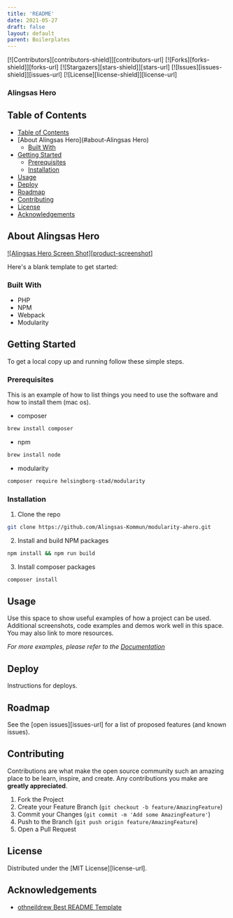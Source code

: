 ```yaml
---
title: 'README'
date: 2021-05-27
draft: false
layout: default
parent: Boilerplates
---
```


<!-- SHIELDS -->

[![Contributors][contributors-shield]][contributors-url]
[![Forks][forks-shield]][forks-url]
[![Stargazers][stars-shield]][stars-url]
[![Issues][issues-shield]][issues-url]
[![License][license-shield]][license-url]

<h3>Alingsas Hero</h3>

## Table of Contents

- [Table of Contents](#table-of-contents)
- [About Alingsas Hero](#about-Alingsas Hero)
  - [Built With](#built-with)
- [Getting Started](#getting-started)
  - [Prerequisites](#prerequisites)
  - [Installation](#installation)
- [Usage](#usage)
- [Deploy](#deploy)
- [Roadmap](#roadmap)
- [Contributing](#contributing)
- [License](#license)
- [Acknowledgements](#acknowledgements)

## About Alingsas Hero

[![Alingsas Hero Screen Shot][product-screenshot]](https://example.com)

Here's a blank template to get started:

### Built With

- PHP
- NPM
- Webpack
- Modularity

## Getting Started

To get a local copy up and running follow these simple steps.

### Prerequisites

This is an example of how to list things you need to use the software and how to install them (mac os).

- composer

```sh
brew install composer
```

- npm

```sh
brew install node
```

- modularity

```sh
composer require helsingborg-stad/modularity
```

### Installation

1. Clone the repo

```sh
git clone https://github.com/Alingsas-Kommun/modularity-ahero.git
```

2. Install and build NPM packages

```sh
npm install && npm run build
```

3. Install composer packages

```sh
composer install
```

## Usage

Use this space to show useful examples of how a project can be used. Additional screenshots, code examples and demos work well in this space. You may also link to more resources.

_For more examples, please refer to the [Documentation](https://example.com)_

## Deploy

Instructions for deploys.

## Roadmap

See the [open issues][issues-url] for a list of proposed features (and known issues).

## Contributing

Contributions are what make the open source community such an amazing place to be learn, inspire, and create. Any contributions you make are **greatly appreciated**.

1. Fork the Project
2. Create your Feature Branch (`git checkout -b feature/AmazingFeature`)
3. Commit your Changes (`git commit -m 'Add some AmazingFeature'`)
4. Push to the Branch (`git push origin feature/AmazingFeature`)
5. Open a Pull Request

## License

Distributed under the [MIT License][license-url].

## Acknowledgements

- [othneildrew Best README Template](https://github.com/othneildrew/Best-README-Template)

<!-- MARKDOWN LINKS & IMAGES -->
<!-- https://www.markdownguide.org/basic-syntax/#reference-style-links -->

